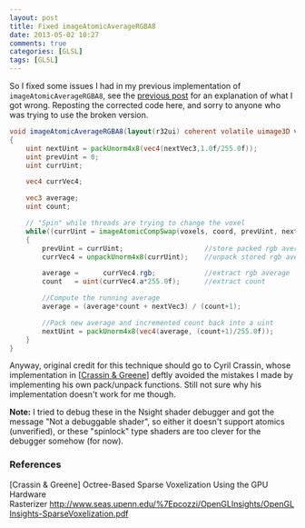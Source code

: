 ```yaml
---
layout: post
title: Fixed imageAtomicAverageRGBA8
date: 2013-05-02 10:27
comments: true
categories: [GLSL]
tags: [GLSL]
---
```


So I fixed some issues I had in my previous implementation of <code>imageAtomicAverageRGBA8</code>, see the [previous post](/glslrunningaverage/) for an explanation of what I got wrong. Reposting the corrected code here, and sorry to anyone who was trying to use the broken version.

~~~glsl
void imageAtomicAverageRGBA8(layout(r32ui) coherent volatile uimage3D voxels, ivec3 coord, vec3 nextVec3)
{
	uint nextUint = packUnorm4x8(vec4(nextVec3,1.0f/255.0f));
	uint prevUint = 0;
	uint currUint;

	vec4 currVec4;

	vec3 average;
	uint count;

	// "Spin" while threads are trying to change the voxel
	while((currUint = imageAtomicCompSwap(voxels, coord, prevUint, nextUint)) != prevUint)
	{
		prevUint = currUint;					//store packed rgb average and count
		currVec4 = unpackUnorm4x8(currUint);	//unpack stored rgb average and count

		average =      currVec4.rgb;			//extract rgb average
		count   = uint(currVec4.a*255.0f);		//extract count

		//Compute the running average
		average = (average*count + nextVec3) / (count+1);

		//Pack new average and incremented count back into a uint
		nextUint = packUnorm4x8(vec4(average, (count+1)/255.0f));
	}
}
~~~

Anyway, original credit for this technique should go to Cyril Crassin, whose implementation in [<a href="#CG2">Crassin & Greene</a>] deftly avoided the mistakes I made by implementing his own pack/unpack functions. Still not sure why his implementation doesn't work for me though. 

<strong>Note:</strong> I tried to debug these in the Nsight shader debugger and got the message "Not a debuggable shader", so either it doesn't support atomics (unverified), or these "spinlock" type shaders are too clever for the debugger somehow (for now).

### References
[<a name="CG2"></a>Crassin & Greene] Octree-Based Sparse Voxelization Using the GPU Hardware Rasterizer <a href="http://www.seas.upenn.edu/~pcozzi/OpenGLInsights/OpenGLInsights-SparseVoxelization.pdf">http://www.seas.upenn.edu/%7Epcozzi/OpenGLInsights/OpenGLInsights-SparseVoxelization.pdf</a>

